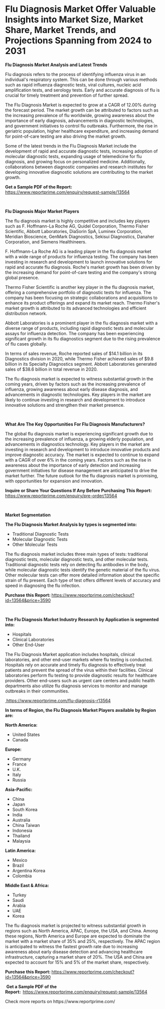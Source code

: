 <p><h1>Flu Diagnosis Market Offer Valuable Insights into Market Size, Market Share, Market Trends, and Projections Spanning from 2024 to 2031</h1></p><p><strong>Flu Diagnosis Market Analysis and Latest Trends</strong></p>
<p><p>Flu diagnosis refers to the process of identifying influenza virus in an individual's respiratory system. This can be done through various methods such as rapid influenza diagnostic tests, viral cultures, nucleic acid amplification tests, and serology tests. Early and accurate diagnosis of flu is crucial for timely treatment and prevention of further spread.</p><p>The Flu Diagnosis Market is expected to grow at a CAGR of 12.00% during the forecast period. The market growth can be attributed to factors such as the increasing prevalence of flu worldwide, growing awareness about the importance of early diagnosis, advancements in diagnostic technologies, and government initiatives to control flu outbreaks. Furthermore, the rise in geriatric population, higher healthcare expenditure, and increasing demand for point-of-care testing are also driving the market growth.</p><p>Some of the latest trends in the Flu Diagnosis Market include the development of rapid and accurate diagnostic tests, increasing adoption of molecular diagnostic tests, expanding usage of telemedicine for flu diagnosis, and growing focus on personalized medicine. Additionally, collaborations between diagnostic companies and research institutes for developing innovative diagnostic solutions are contributing to the market growth.</p></p>
<p><strong>Get a Sample PDF of the Report:&nbsp;</strong> <a href="https://www.reportprime.com/enquiry/request-sample/13564">https://www.reportprime.com/enquiry/request-sample/13564</a></p>
<p>&nbsp;</p>
<p><strong>Flu Diagnosis Major Market Players</strong></p>
<p><p>The flu diagnosis market is highly competitive and includes key players such as F. Hoffmann-La Roche AG, Quidel Corporation, Thermo Fisher Scientific, Abbott Laboratories, DiaSorin SpA, Luminex Corporation, Meridian Bioscience, GenMark Diagnostics, Sekisui Diagnostics, Danaher Corporation, and Siemens Healthineers.</p><p>F. Hoffmann-La Roche AG is a leading player in the flu diagnosis market with a wide range of products for influenza testing. The company has been investing in research and development to launch innovative solutions for rapid and accurate flu diagnosis. Roche's market growth has been driven by the increasing demand for point-of-care testing and the company's strong global presence.</p><p>Thermo Fisher Scientific is another key player in the flu diagnosis market, offering a comprehensive portfolio of diagnostic tests for influenza. The company has been focusing on strategic collaborations and acquisitions to enhance its product offerings and expand its market reach. Thermo Fisher's market growth is attributed to its advanced technologies and efficient distribution network.</p><p>Abbott Laboratories is a prominent player in the flu diagnosis market with a diverse range of products, including rapid diagnostic tests and molecular assays for influenza detection. The company has been experiencing significant growth in its flu diagnostics segment due to the rising prevalence of flu cases globally.</p><p>In terms of sales revenue, Roche reported sales of $14.1 billion in its Diagnostics division in 2020, while Thermo Fisher achieved sales of $9.8 billion in its Specialty Diagnostics segment. Abbott Laboratories generated sales of $38.6 billion in total revenue in 2020.</p><p>The flu diagnosis market is expected to witness substantial growth in the coming years, driven by factors such as the increasing prevalence of influenza, growing awareness about early disease diagnosis, and advancements in diagnostic technologies. Key players in the market are likely to continue investing in research and development to introduce innovative solutions and strengthen their market presence.</p></p>
<p>&nbsp;</p>
<p><strong>What Are The Key Opportunities For Flu Diagnosis Manufacturers?</strong></p>
<p><p>The global flu diagnosis market is experiencing significant growth due to the increasing prevalence of influenza, a growing elderly population, and advancements in diagnostics technology. Key players in the market are investing in research and development to introduce innovative products and improve diagnostic accuracy. The market is expected to continue to expand with a CAGR of over 6% in the coming years. Factors such as the rise in awareness about the importance of early detection and increasing government initiatives for disease management are anticipated to drive the market further. The future outlook for the flu diagnosis market is promising, with opportunities for expansion and innovation.</p></p>
<p><strong>Inquire or Share Your Questions If Any Before Purchasing This Report:</strong> <a href="https://www.reportprime.com/enquiry/pre-order/13564">https://www.reportprime.com/enquiry/pre-order/13564</a></p>
<p>&nbsp;</p>
<p><strong>Market Segmentation</strong></p>
<p><strong>The Flu Diagnosis Market Analysis by types is segmented into:</strong></p>
<p><ul><li>Traditional Diagnostic Tests</li><li>Molecular Diagnostic Tests</li><li>Other Molecular Tests</li></ul></p>
<p><p>The flu diagnosis market includes three main types of tests: traditional diagnostic tests, molecular diagnostic tests, and other molecular tests. Traditional diagnostic tests rely on detecting flu antibodies in the body, while molecular diagnostic tests identify the genetic material of the flu virus. Other molecular tests can offer more detailed information about the specific strain of flu present. Each type of test offers different levels of accuracy and speed in diagnosing the flu infection.</p></p>
<p><strong>Purchase this Report:&nbsp;</strong><a href="https://www.reportprime.com/checkout?id=13564&price=3590">https://www.reportprime.com/checkout?id=13564&price=3590</a></p>
<p>&nbsp;</p>
<p><strong>The Flu Diagnosis Market Industry Research by Application is segmented into:</strong></p>
<p><ul><li>Hospitals</li><li>Clinical Laboratories</li><li>Other End-User</li></ul></p>
<p><p>The Flu Diagnosis Market application includes hospitals, clinical laboratories, and other end-user markets where flu testing is conducted. Hospitals rely on accurate and timely flu diagnosis to effectively treat patients and prevent the spread of the virus within their facilities. Clinical laboratories perform flu testing to provide diagnostic results for healthcare providers. Other end-users such as urgent care centers and public health departments also utilize flu diagnosis services to monitor and manage outbreaks in their communities.</p></p>
<p><a href="https://www.reportprime.com/flu-diagnosis-r13564">&nbsp;https://www.reportprime.com/flu-diagnosis-r13564</a></p>
<p><strong>In terms of Region, the Flu Diagnosis Market Players available by Region are:</strong></p>
<p>
    <p> <strong> North America: </strong>
        <ul>
            <li>United States</li>
            <li>Canada</li>
        </ul>
        </p> 
    <p> <strong> Europe: </strong>
        <ul>
            <li>Germany</li>
            <li>France</li>
            <li>U.K.</li>
            <li>Italy</li>
            <li>Russia</li>
        </ul>
        </p> 
    <p> <strong> Asia-Pacific: </strong>
        <ul>
            <li>China</li>
            <li>Japan</li>
            <li>South Korea</li>
            <li>India</li>
            <li>Australia</li>
            <li>China Taiwan</li>
            <li>Indonesia</li>
            <li>Thailand</li>
            <li>Malaysia</li>
        </ul>
        </p> 
    <p> <strong> Latin America: </strong>
        <ul>
            <li>Mexico</li>
            <li>Brazil</li>
            <li>Argentina Korea</li>
            <li>Colombia</li>
        </ul>
        </p> 
    <p> <strong> Middle East & Africa: </strong>
        <ul>
            <li>Turkey</li>
            <li>Saudi</li>
            <li>Arabia</li>
            <li>UAE</li>
            <li>Korea</li>
        </ul>
    </p>
    </p>
<p><p>The flu diagnosis market is projected to witness substantial growth in regions such as North America, APAC, Europe, the USA, and China. Among these regions, North America and Europe are expected to dominate the market with a market share of 35% and 25%, respectively. The APAC region is anticipated to witness the fastest growth rate due to increasing awareness about early disease detection and advancing healthcare infrastructure, capturing a market share of 20%. The USA and China are expected to account for 15% and 5% of the market share, respectively.</p></p>
<p><strong>Purchase this Report: </strong><a href="https://www.reportprime.com/checkout?id=13564&price=3590">https://www.reportprime.com/checkout?id=13564&price=3590</a></p>
<p>&nbsp;<strong>Get a Sample PDF of the Report:&nbsp;&nbsp;</strong><a href="https://www.reportprime.com/enquiry/request-sample/13564">https://www.reportprime.com/enquiry/request-sample/13564</a></p>
<p><strong></strong></p>
<p>Check more reports on https://www.reportprime.com/</p>